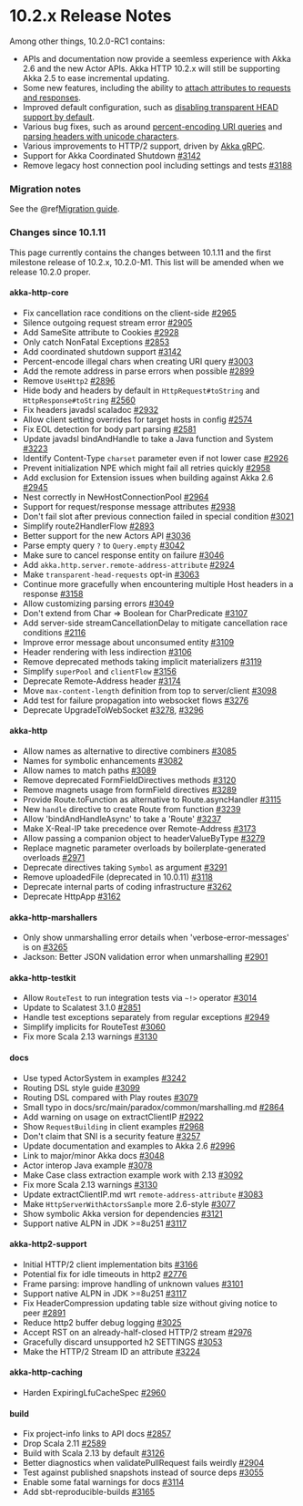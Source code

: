 # 10.2.x Release Notes

Among other things, 10.2.0-RC1 contains:

* APIs and documentation now provide a seemless experience with Akka 2.6 and the new Actor APIs. Akka HTTP 10.2.x will still be supporting Akka 2.5 to ease incremental updating.
* Some new features, including the ability to [attach attributes to requests and responses](https://doc.akka.io/docs/akka-http/10.2.0-M1/common/http-model.html#attributes).
* Improved default configuration, such as [disabling transparent HEAD support by default](https://github.com/akka/akka-http/issues/2088).
* Various bug fixes, such as around [percent-encoding URI queries](https://github.com/akka/akka-http/pull/3003) and [parsing headers with unicode characters](https://github.com/akka/akka-http/issues/1484).
* Various improvements to HTTP/2 support, driven by [Akka gRPC](https://doc.akka.io/docs/akka-grpc).
* Support for Akka Coordinated Shutdown [#3142](https://github.com/akka/akka-http/pull/3142)
* Remove legacy host connection pool including settings and tests [#3188](https://github.com/akka/akka-http/pull/3188)

### Migration notes

See the @ref[Migration guide](../migration-guide/migration-guide-10.2.x.md).

### Changes since 10.1.11

This page currently contains the changes between 10.1.11 and the first
milestone release of 10.2.x, 10.2.0-M1. This list will be amended when
we release 10.2.0 proper.

#### akka-http-core

* Fix cancellation race conditions on the client-side [#2965](https://github.com/akka/akka-http/pull/2965)
* Silence outgoing request stream error [#2905](https://github.com/akka/akka-http/pull/2905)
* Add SameSite attribute to Cookies [#2928](https://github.com/akka/akka-http/pull/2928)
* Only catch NonFatal Exceptions [#2853](https://github.com/akka/akka-http/pull/2853)
* Add coordinated shutdown support [#3142](https://github.com/akka/akka-http/pull/3142)
* Percent-encode illegal chars when creating URI query [#3003](https://github.com/akka/akka-http/pull/3003)
* Add the remote address in parse errors when possible [#2899](https://github.com/akka/akka-http/pull/2899)
* Remove `UseHttp2` [#2896](https://github.com/akka/akka-http/pull/2896)
* Hide body and headers by default in `HttpRequest#toString` and `HttpResponse#toString` [#2560](https://github.com/akka/akka-http/pull/2560)
* Fix headers javadsl scaladoc [#2932](https://github.com/akka/akka-http/pull/2932)
* Allow client setting overrides for target hosts in config [#2574](https://github.com/akka/akka-http/pull/2574)
* Fix EOL detection for body part parsing [#2581](https://github.com/akka/akka-http/pull/2581)
* Update javadsl bindAndHandle to take a Java function and System [#3223](https://github.com/akka/akka-http/pull/3223)
* Identify Content-Type `charset` parameter even if not lower case [#2926](https://github.com/akka/akka-http/pull/2926)
* Prevent initialization NPE which might fail all retries quickly [#2958](https://github.com/akka/akka-http/pull/2958)
* Add exclusion for Extension issues when building against Akka 2.6 [#2945](https://github.com/akka/akka-http/pull/2945)
* Nest correctly in NewHostConnectionPool [#2964](https://github.com/akka/akka-http/pull/2964)
* Support for request/response message attributes [#2938](https://github.com/akka/akka-http/pull/2938)
* Don't fail slot after previous connection failed in special condition [#3021](https://github.com/akka/akka-http/pull/3021)
* Simplify route2HandlerFlow [#2893](https://github.com/akka/akka-http/pull/2893)
* Better support for the new Actors API [#3036](https://github.com/akka/akka-http/pull/3036)
* Parse empty query `?` to `Query.empty` [#3042](https://github.com/akka/akka-http/pull/3042)
* Make sure to cancel response entity on failure [#3046](https://github.com/akka/akka-http/pull/3046)
* Add `akka.http.server.remote-address-attribute` [#2924](https://github.com/akka/akka-http/pull/2924)
* Make `transparent-head-requests` opt-in [#3063](https://github.com/akka/akka-http/pull/3063)
* Continue more gracefully when encountering multiple Host headers in a response [#3158](https://github.com/akka/akka-http/pull/3158)
* Allow customizing parsing errors [#3049](https://github.com/akka/akka-http/pull/3049)
* Don't extend from Char => Boolean for CharPredicate [#3107](https://github.com/akka/akka-http/pull/3107)
* Add server-side streamCancellationDelay to mitigate cancellation race conditions [#2116](https://github.com/akka/akka-http/pull/2116)
* Improve error message about unconsumed entity [#3109](https://github.com/akka/akka-http/pull/3109)
* Header rendering with less indirection [#3106](https://github.com/akka/akka-http/pull/3106)
* Remove deprecated methods taking implicit materializers [#3119](https://github.com/akka/akka-http/pull/3119)
* Simplify `superPool` and `clientFlow` [#3156](https://github.com/akka/akka-http/pull/3156)
* Deprecate Remote-Address header [#3174](https://github.com/akka/akka-http/pull/3174)
* Move `max-content-length` definition from top to server/client [#3098](https://github.com/akka/akka-http/pull/3098)
* Add test for failure propagation into websocket flows [#3276](https://github.com/akka/akka-http/pull/3276)
* Deprecate UpgradeToWebSocket [#3278](https://github.com/akka/akka-http/pull/3278), [#3296](https://github.com/akka/akka-http/pull/3296)

#### akka-http

* Allow names as alternative to directive combiners [#3085](https://github.com/akka/akka-http/pull/3085)
* Names for symbolic enhancements [#3082](https://github.com/akka/akka-http/pull/3082)
* Allow names to match paths [#3089](https://github.com/akka/akka-http/pull/3089)
* Remove deprecated FormFieldDirectives methods [#3120](https://github.com/akka/akka-http/pull/3120)
* Remove magnets usage from formField directives [#3289](https://github.com/akka/akka-http/pull/3289)
* Provide Route.toFunction as alternative to Route.asyncHandler [#3115](https://github.com/akka/akka-http/pull/3115)
* New `handle` directive to create Route from function [#3239](https://github.com/akka/akka-http/pull/3239)
* Allow 'bindAndHandleAsync' to take a 'Route' [#3237](https://github.com/akka/akka-http/pull/3237)
* Make X-Real-IP take precedence over Remote-Address [#3173](https://github.com/akka/akka-http/pull/3173)
* Allow passing a companion object to headerValueByType [#3279](https://github.com/akka/akka-http/pull/3279)
* Replace magnetic parameter overloads by boilerplate-generated overloads [#2971](https://github.com/akka/akka-http/pull/2971)
* Deprecate directives taking `Symbol` as argument [#3291](https://github.com/akka/akka-http/pull/3291)
* Remove uploadedFile (deprecated in 10.0.11) [#3118](https://github.com/akka/akka-http/pull/3118)
* Deprecate internal parts of coding infrastructure [#3262](https://github.com/akka/akka-http/pull/3262)
* Deprecate HttpApp [#3162](https://github.com/akka/akka-http/pull/3162)

#### akka-http-marshallers

* Only show unmarshalling error details when 'verbose-error-messages' is on [#3265](https://github.com/akka/akka-http/pull/2365)
* Jackson: Better JSON validation error when unmarshalling [#2901](https://github.com/akka/akka-http/pull/2901)

#### akka-http-testkit

* Allow `RouteTest` to run integration tests via `~!>` operator [#3014](https://github.com/akka/akka-http/pull/3014)
* Update to Scalatest 3.1.0 [#2851](https://github.com/akka/akka-http/pull/2851)
* Handle test exceptions separately from regular exceptions [#2949](https://github.com/akka/akka-http/pull/2949)
* Simplify implicits for RouteTest [#3060](https://github.com/akka/akka-http/pull/3060)
* Fix more Scala 2.13 warnings [#3130](https://github.com/akka/akka-http/pull/3130)

#### docs

* Use typed ActorSystem in examples [#3242](https://github.com/akka/akka-http/pull/3242)
* Routing DSL style guide [#3099](https://github.com/akka/akka-http/pull/3099)
* Routing DSL compared with Play routes [#3079](https://github.com/akka/akka-http/pull/3979)
* Small typo in docs/src/main/paradox/common/marshalling.md [#2864](https://github.com/akka/akka-http/pull/2864)
* Add warning on usage on extractClientIP [#2922](https://github.com/akka/akka-http/pull/2922)
* Show `RequestBuilding` in client examples [#2968](https://github.com/akka/akka-http/pull/2968)
* Don't claim that SNI is a security feature [#3257](https://github.com/akka/akka-http/pull/3257)
* Update documentation and examples to Akka 2.6 [#2996](https://github.com/akka/akka-http/pull/2996)
* Link to major/minor Akka docs [#3048](https://github.com/akka/akka-http/pull/3048)
* Actor interop Java example [#3078](https://github.com/akka/akka-http/pull/3078)
* Make Case class extraction example work with 2.13 [#3092](https://github.com/akka/akka-http/pull/3092)
* Fix more Scala 2.13 warnings [#3130](https://github.com/akka/akka-http/pull/3130)
* Update extractClientIP.md wrt `remote-address-attribute` [#3083](https://github.com/akka/akka-http/pull/3083)
* Make `HttpServerWithActorsSample` more 2.6-style [#3077](https://github.com/akka/akka-http/pull/3077)
* Show symbolic Akka version for dependencies [#3121](https://github.com/akka/akka-http/pull/3121)
* Support native ALPN in JDK >=8u251 [#3117](https://github.com/akka/akka-http/pull/3117)

#### akka-http2-support

* Initial HTTP/2 client implementation bits [#3166](https://github.com/akka/akka-http/pull/3166)
* Potential fix for idle timeouts in http2 [#2776](https://github.com/akka/akka-http/pull/2776)
* Frame parsing: improve handling of unknown values [#3101](https://github.com/akka/akka-http/pull/3101)
* Support native ALPN in JDK >=8u251 [#3117](https://github.com/akka/akka-http/pull/3117)
* Fix HeaderCompression updating table size without giving notice to peer [#2891](https://github.com/akka/akka-http/pull/2891)
* Reduce http2 buffer debug logging [#3025](https://github.com/akka/akka-http/pull/3025)
* Accept RST on an already-half-closed HTTP/2 stream [#2976](https://github.com/akka/akka-http/pull/2976)
* Gracefully discard unsupported h2 SETTINGS [#3053](https://github.com/akka/akka-http/pull/3053)
* Make the HTTP/2 Stream ID an attribute [#3224](https://github.com/akka/akka-http/pull/3224)

#### akka-http-caching

* Harden ExpiringLfuCacheSpec [#2960](https://github.com/akka/akka-http/pull/2960)

#### build

* Fix project-info links to API docs [#2857](https://github.com/akka/akka-http/pull/2857)
* Drop Scala 2.11 [#2589](https://github.com/akka/akka-http/pull/2589)
* Build with Scala 2.13 by default [#3126](https://github.com/akka/akka-http/pull/3126)
* Better diagnostics when validatePullRequest fails weirdly [#2904](https://github.com/akka/akka-http/pull/2904)
* Test against published snapshots instead of source deps [#3055](https://github.com/akka/akka-http/pull/3055)
* Enable some fatal warnings for docs [#3114](https://github.com/akka/akka-http/pull/3114)
* Add sbt-reproducible-builds [#3165](https://github.com/akka/akka-http/pull/3165)
